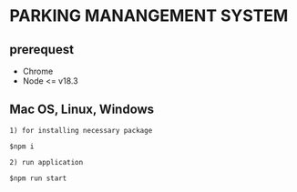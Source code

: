 # PARKING MANANGEMENT SYSTEM

## prerequest 
- Chrome
- Node  <= v18.3

## Mac OS, Linux, Windows
    1) for installing necessary package 
`$npm i`

    2) run application
`$npm run start`
